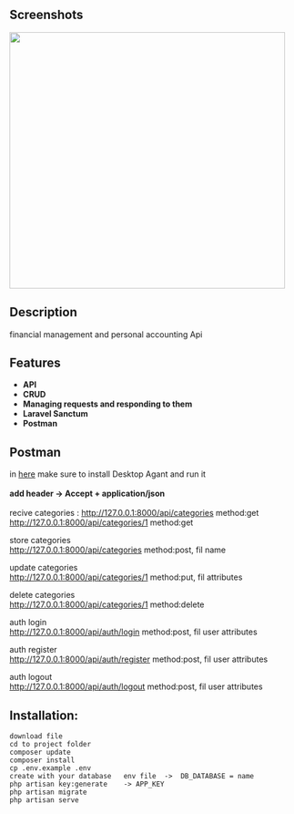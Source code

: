 ## Screenshots

<img src="https://github.com/ArminRmt/FlutterApi-laravel/blob/master/postman.png" width=98% height=450 alt="">
<br>

## Description
financial management and personal accounting  Api

## Features
- **API**
- **CRUD**
- **Managing requests and responding to them**
- **Laravel Sanctum**
- **Postman**

## Postman
in [here](https://web.postman.co)
make sure to install Desktop Agant and run it
\
\
**add header -> Accept + application/json** 
\
\
 recive categories :
    http://127.0.0.1:8000/api/categories    method:get    
    http://127.0.0.1:8000/api/categories/1  method:get
    
 store categories    
    http://127.0.0.1:8000/api/categories    method:post,      fil name    
    
 update categories    
    http://127.0.0.1:8000/api/categories/1  method:put,       fil attributes

 delete  categories    
    http://127.0.0.1:8000/api/categories/1  method:delete     
    
 auth  login    
    http://127.0.0.1:8000/api/auth/login    method:post,      fil user attributes  
    
 auth  register    
    http://127.0.0.1:8000/api/auth/register method:post,      fil user attributes
    
 auth  logout     
    http://127.0.0.1:8000/api/auth/logout   method:post,      fil user attributes



 

## Installation:
	download file
    cd to project folder
    composer update
	composer install
	cp .env.example .env            
	create with your database   env file  ->  DB_DATABASE = name
	php artisan key:generate    -> APP_KEY
	php artisan migrate
	php artisan serve
